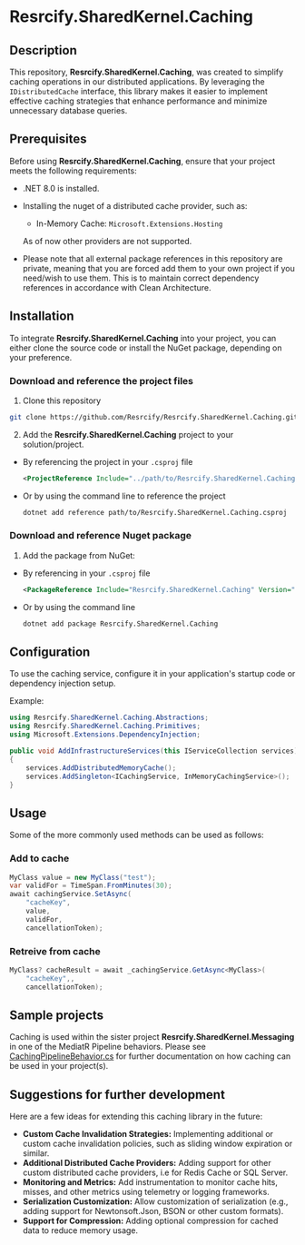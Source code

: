 # Resrcify.SharedKernel.Caching

## Description
This repository, **Resrcify.SharedKernel.Caching**, was created to simplify caching operations in our distributed applications. By leveraging the ``IDistributedCache`` interface, this library makes it easier to implement effective caching strategies that enhance performance and minimize unnecessary database queries.

## Prerequisites
Before using **Resrcify.SharedKernel.Caching**, ensure that your project meets the following requirements:

- .NET 8.0 is installed.
- Installing the nuget of a distributed cache provider, such as:
    - In-Memory Cache: ``Microsoft.Extensions.Hosting``

    As of now other providers are not supported.
- Please note that all external package references in this repository are private, meaning that you are forced add them to your own project if you need/wish to use them. This is to maintain correct dependency references in accordance with Clean Architecture.

## Installation
To integrate **Resrcify.SharedKernel.Caching** into your project, you can either clone the source code or install the NuGet package, depending on your preference.

### Download and reference the project files
1. Clone this repository
```bash
git clone https://github.com/Resrcify/Resrcify.SharedKernel.Caching.git
```
2. Add the **Resrcify.SharedKernel.Caching** project to your solution/project.

- By referencing the project in your ``.csproj`` file
    ```xml
    <ProjectReference Include="../path/to/Resrcify.SharedKernel.Caching.csproj" />
    ```
- Or by using the command line to reference the project
    ```bash
    dotnet add reference path/to/Resrcify.SharedKernel.Caching.csproj
    ```

### Download and reference Nuget package
1. Add the package from NuGet:
- By referencing in your ``.csproj`` file
    ```xml
    <PackageReference Include="Resrcify.SharedKernel.Caching" Version="1.8.5" />
    ```
- Or by using the command line
    ```bash
    dotnet add package Resrcify.SharedKernel.Caching
    ```

## Configuration
To use the caching service, configure it in your application's startup code or dependency injection setup.

Example:
```csharp
using Resrcify.SharedKernel.Caching.Abstractions;
using Resrcify.SharedKernel.Caching.Primitives;
using Microsoft.Extensions.DependencyInjection;

public void AddInfrastructureServices(this IServiceCollection services)
{
    services.AddDistributedMemoryCache();
    services.AddSingleton<ICachingService, InMemoryCachingService>();
}
```

## Usage
Some of the more commonly used methods can be used as follows:
### Add to cache
```csharp
MyClass value = new MyClass("test");
var validFor = TimeSpan.FromMinutes(30);
await cachingService.SetAsync(
    "cacheKey",
    value,
    validFor,
    cancellationToken);
```
### Retreive from cache
```csharp
MyClass? cacheResult = await _cachingService.GetAsync<MyClass>(
    "cacheKey",,
    cancellationToken);
```
## Sample projects
Caching is used within the sister project **Resrcify.SharedKernel.Messaging** in one of the MediatR Pipeline behaviors. Please see [CachingPipelineBehavior.cs](../Resrcify.SharedKernel.Messaging/Behaviors/CachingPipelineBehavior.cs) for further documentation on how caching can be used in your project(s).

## Suggestions for further development

Here are a few ideas for extending this caching library in the future:

- **Custom Cache Invalidation Strategies:** Implementing additional or custom cache invalidation policies, such as sliding window expiration or similar.
- **Additional Distributed Cache Providers:** Adding support for other custom distributed cache providers, i.e for Redis Cache or SQL Server.
- **Monitoring and Metrics:** Add instrumentation to monitor cache hits, misses, and other metrics using telemetry or logging frameworks.
- **Serialization Customization:** Allow customization of serialization (e.g., adding support for Newtonsoft.Json, BSON or other custom formats).
- **Support for Compression:** Adding optional compression for cached data to reduce memory usage.